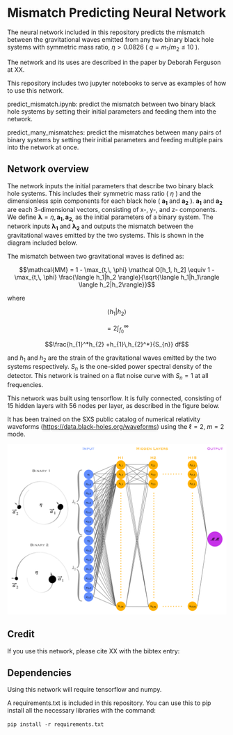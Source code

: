 # Mismatch Predicting Neural Network

The neural network included in this repository predicts the mismatch between the gravitational waves emitted from any two binary black hole systems with symmetric mass ratio, $\eta > 0.0826$ ( $q=m_1 / m_2 \leq 10$ ).

The network and its uses are described in the paper by Deborah Ferguson at XX.

This repository includes two jupyter notebooks to serve as examples of how to use this network.

predict_mismatch.ipynb: predict the mismatch between two binary black hole systems by setting their initial parameters and feeding them into the network.

predict_many_mismatches: predict the mismatches between many pairs of binary systems by setting their initial parameters and feeding multiple pairs into the network at once.

## Network overview

The network inputs the initial parameters that describe two binary black hole systems.
This includes their symmetric mass ratio ( $\eta$ ) and the dimensionless spin components for each black hole ( $\mathbf{a_1}$ and $\mathbf{a_2}$ ).
$\mathbf{a_1}$ and $\mathbf{a_2}$ are each 3-dimensional vectors, consisting of x-, y-, and z- components.
We define $\mathbf{\lambda} = \eta, \mathbf{a_{1}}, \mathbf{a_{2,}}$ as the initial parameters of a binary system.
The network inputs $\mathbf{\lambda_1}$ and $\mathbf{\lambda_2}$ and outputs the mismatch between the gravitational waves emitted by the two systems. This is shown in the diagram included below.

The mismatch between two gravitational waves is defined as:

$$\mathcal{MM} = 1 - \max_{t,\, \phi} \mathcal O[h_1, h_2]  \equiv  1 - \max_{t,\, \phi} \frac{\langle h_1|h_2 \rangle}{\sqrt{\langle h_1|h_1\rangle \langle h_2|h_2\rangle}}$$

where

$$\langle h_{1}|h_{2} \rangle$$

$$= 2\int_{f_{0}}^\infty$$

$$\frac{h_{1}^*h_{2} +h_{1}\,h_{2}^*}{S_{n}} df$$


and $h_1$ and $h_2$ are the strain of the gravitational waves emitted by the two systems respectively. 
$S_n$ is the one-sided power spectral density of the detector.
This network is trained on a flat noise curve with $S_n = 1$ at all frequencies.

This network was built using tensorflow. 
It is fully connected, consisting of 15 hidden layers with 56 nodes per layer, as described in the figure below.

It has been trained on the SXS public catalog of numerical relativity waveforms (https://data.black-holes.org/waveforms) using the $\ell = 2$, $m = 2$ mode.

<img src="nn_diagram.png" alt="neural network diagram" width="800"/>


## Credit

If you use this network, please cite XX with the bibtex entry:



## Dependencies

Using this network will require tensorflow and numpy. 

A requirements.txt is included in this repository. You can use this to pip install all the necessary libraries with the command:

`pip install -r requirements.txt`
